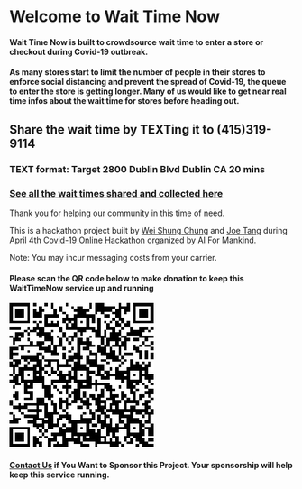 # Welcome to Wait Time Now

#### Wait Time Now is built to crowdsource wait time to enter a store or checkout during Covid-19 outbreak. 

#### As many stores start to limit the number of people in their stores to enforce social distancing and prevent the spread of Covid-19, the queue to enter the store is getting longer. Many of us would like to get near real time infos about the wait time for stores before heading out.

## Share the wait time by TEXTing it to (415)319-9114

### TEXT format: Target 2800 Dublin Blvd Dublin CA 20 mins

### [See all the wait times shared and collected here](wait_time.md)

Thank you for helping our community in this time of need.

This is a hackathon project built by [Wei Shung Chung](https://www.linkedin.com/in/wei-shung-chung-01326a7/) and [Joe Tang](https://www.linkedin.com/in/joe-tang-01978427/) during April 4th [Covid-19 Online Hackathon](https://github.com/aiformankind/covid-19-hackathon) organized by AI For Mankind. 

Note: You may incur messaging costs from your carrier. 

#### Please scan the QR code below to make donation to keep this WaitTimeNow service up and running 

![Please donate to keep this WaitTimeNow service up and running](donation.png) 

#### [Contact Us](ai.for.mankind@gmail.com) if You Want to Sponsor this Project. Your sponsorship will help keep this service running.
